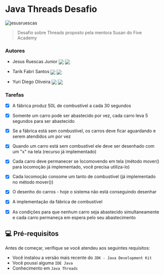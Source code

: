 # Java Threads Desafio

<p align="left"> <img src="https://imgur.com/Ywc16.jpg" alt="jesusruescas" /> </p>

> Desafio sobre Threads proposto pela mentora Susan do Five Academy

### Autores

- Jesus Ruescas Junior  <a href = "mailto:jrj_business@outlook.com"><img align="center" src="https://img.shields.io/badge/-Gmail-%23333?style=for-the-badge&logo=gmail&logoColor=white" target="_blank"></a>
  <a href="https://www.linkedin.com/in/JesusRuescas" target="_blank"><img align="center" src="https://img.shields.io/badge/-LinkedIn-%230077B5?style=for-the-badge&logo=linkedin&logoColor=white" target="_blank"></a> 
  
- Tarik Fabri Santos <a href = "mailto:tarik.santos95@gmail.com"><img align="center" src="https://img.shields.io/badge/-Gmail-%23333?style=for-the-badge&logo=gmail&logoColor=white" target="_blank"></a>
  <a href="https://www.linkedin.com/in/TarikSantos" target="_blank"><img align="center" src="https://img.shields.io/badge/-LinkedIn-%230077B5?style=for-the-badge&logo=linkedin&logoColor=white" target="_blank"></a> 
- Yuri Diego Oliveira  <a href = "mailto:yuriidiiego@gmail.com"><img align="center" src="https://img.shields.io/badge/-Gmail-%23333?style=for-the-badge&logo=gmail&logoColor=white" target="_blank"></a>
  <a href="https://www.linkedin.com/in/yuriidiiego/" target="_blank"><img align="center" src="https://img.shields.io/badge/-LinkedIn-%230077B5?style=for-the-badge&logo=linkedin&logoColor=white" target="_blank"></a> 

### Tarefas

- [x] A fábrica produz 50L de combustível a cada 30 segundos
- [x] Somente um carro pode ser abastecido por vez, cada carro leva 5 segundos para ser abastecido
- [x] Se a fábrica está sem combustível, os carros deve ficar aguardando e serem atendidos um por vez 
- [x] Quando um carro está sem combustível ele deve ser desenhado com um "x" na tela (recurso já implementado)
- [x] Cada carro deve permanecer se locomovendo em tela (método mover() para locomoção já implementado, você precisa utiliza-lo)
- [x] Cada locomoção consome um tanto de combustível (já implementado no método mover())
- [x] O desenho do carros - hoje o sistema não está conseguindo desenhar 
- [x] A implementação da fábrica de combustível
- [x] As condições para que nenhum carro seja abastecido simultaneamente e cada carro permaneça em espera pelo seu abastecimento


## 💻 Pré-requisitos

Antes de começar, verifique se você atendeu aos seguintes requisitos:
<!---Estes são apenas requisitos de exemplo. Adicionar, duplicar ou remover conforme necessário--->
* Você instalou a versão mais recente do `JDK - Java Development Kit`
* Você poussí alguma `IDE Java`
* Conhecimento em `Java Threads`

